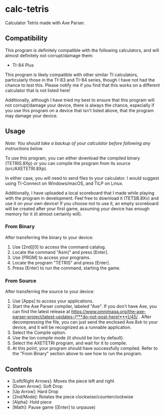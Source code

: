 # calc-tetris
Calculator Tetris made with Axe Parser.

## Compatibility
This program is definitely compatible with the following calculators, and will almost definitely not corrupt/damage them:
- TI-84 Plus

This program is likely compatible with other similar TI calculators, particularly those in the TI-83 and TI-84 series, though I have not had the chance to test this. Please notify me if you find that this works on a different calculator that is not listed here!

Additionally, although I have tried my best to ensure that this program will not corrupt/damage your device, there is always the chance, especially if you use this program on a device that isn't listed above, that the program may damage your device.

## Usage
*Note: You should take a backup of your calculator before following any instructions below.*

To use this program, you can either download the compiled binary (TETRIS.8Xp) or you can compile the program from its source (src/AXETETRI.8Xp).

In either case, you will need to send files to your calculator. I would suggest using TI-Connect on Windows/macOS, and TiLP on Linux.

Additionally, I have uploaded a local scoreboard that I made while playing with the program in development. Feel free to download it (TETSB.8Xv) and use it on your own device! If you choose not to use it, an empty scoreboard will be created after your first game, assuming your device has enough memory for it (it almost certainly will).

### From Binary
After transferring the binary to your device:
1. Use [2nd][0] to access the command catalog.
2. Locate the command "Asm(" and press [Enter].
3. Use [PRGM] to access your programs.
4. Locate the program "TETRIS" and press [Enter].
5. Press [Enter] to run the command, starting the game.

### From Source
After transferring the source to your device:
1. Use [Apps] to access your applications.
2. Start the Axe Parser compiler, labeled "Axe". If you don't have Axe, you can find the latest release at https://www.omnimaga.org/the-axe-parser-project/latest-updates-(***do-not-post-here!***)/45/ . After decompressing the file, you can just send the enclosed Axe.8xk to your device, and it will be recognized as a runnable application.
3. Select the Compile option.
4. Use the Ion compile mode (it should be Ion by default).
5. Select the AXETETRI program, and wait for it to compile.
6. At this point, your program should have successfully compiled. Refer to the "From Binary" section above to see how to run the program.

## Controls
- [Left/Right Arrows]: Moves the piece left and right
- [Down Arrow]: Soft Drop
- [Up Arrow]: Hard Drop
- [2nd/Mode]: Rotates the piece clockwise/counterclockwise
- [Alpha]: Hold piece
- [Math]: Pause game ([Enter] to unpause)
